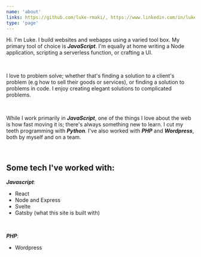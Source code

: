 ```yaml
---
name: 'about'
links: https://github.com/luke-rmaki/, https://www.linkedin.com/in/luke-ruokaismaki-01b537159/, https://twitter.com/luke_rmaki, https://codepen.io/luke_rmaki
type: 'page'
---
```


Hi. I'm Luke. I build websites and webapps using a varied tool box. My primary tool of choice is **_JavaScript_**. I'm equally at home writing a Node application, scripting a serverless function, or crafting a UI.

<br />

I love to problem solve; whether that's finding a solution to a client's problem (e.g how to sell their goods or services), or finding a solution to problems in code. I enjoy creating elegant solutions to complicated problems.

<br />

While I work primarily in **_JavaScript_**, one of the things I love about the web is how fast moving it is; there's always something new to learn. I cut my teeth programming with **_Python_**. I've also worked with **_PHP_** and **_Wordpress_**, both by myself and on a team.

<br />

## Some tech I've worked with:

**_Javascript_**:

- React
- Node and Express
- Svelte
- Gatsby (what this site is built with)

<br />

**_PHP_**:

- Wordpress

